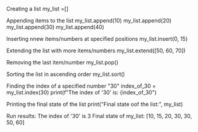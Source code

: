 Creating a list
my_list =[]

Appending items to the list
my_list.append(10)
my_list.append(20)    
my_list.append(30)
my_list.append(40)

Inserting nnew items/numbers at specified positions
my_list.insert(0, 15)

Extending the list with more items/numbers
my_list.extend([50, 60, 70])

Removing the last item/number
my_list.pop()

Sorting the list in ascending order
my_list.sort()

Finding the index of a specified number "30"
index_of_30 = my_list.index(30)
print(f"The index of '30' is: {index_of_30")

Printing the final state of the list
print("Final state oof the list:", my_list)

Run results:
The index of '30' is 3
Final state of my_list: [10, 15, 20, 30, 30, 50, 60]
